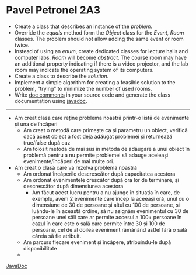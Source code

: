 # Pavel Petronel 2A3

<ul>
<li>Create a class that describes an instance of the <i>problem</i>.
</li><li> Override the <i>equals</i> method form the <i>Object</i> class for the <i>Event, Room</i> classes.
The problem should not allow adding the same event or room twice.

</li><li>Instead of using an <i>enum</i>, create dedicated classes for lecture halls and computer labs. <i>Room</i> will become <i>abstract</i>.
The course room may have an additional property indicating if there is a video projector, and the lab room may indicate the operating system of its computers.
<!-- <li>Implement the method <i>getSources</i> in the <i>Problem</i> class, returning an array of all the sources. -->
</li><li>Create a class to describe the <i>solution</i>. 

</li><li> Implement a simple algorithm for creating a feasible solution to the problem, "trying" to minimize the number of used rooms.

</li><li>Write <a href="http://www.oracle.com/technetwork/java/javase/tech/index-137868.html">doc comments</a> in your source code 
and generate the class documentation using <a href="https://docs.oracle.com/javase/9/javadoc/toc.htm">javadoc</a>.
</li></ul>

<hr>

- Am creat clasa care reține problema noastră printr-o listă de evenimente și una de încăperi
    - Am creat o metodă care primește ca și parametru un obiect, verifică dacă acest obiect a fost deja adăugat problemei și returnează true/false după caz
    - Am folosit metoda de mai sus în metoda de adăugare a unui obiect în problemă pentru a nu permite problemei să adauge aceleași evenimente/încăperi de mai multe ori.
- Am creat o clasă care va rezolva problema noastră
	- Am ordonat încăperile descrescător după capacitatea acestora
	- Am ordonat evenimentele crescător după ora lor de terminare, și descrescător după dimensiunea acestora
		- Am făcut acest lucru pentru a nu ajunge în situația în care, de exemplu, avem 2 evenimente care încep la aceeași oră, unul cu o dimensiune de 30 de persoane și altul cu 100 de persoane, și luându-le în această ordine, să nu asignăm evenimentul cu 30 de persoane unei săli care ar permite accesul a 100+ persoane în cazul în care este o sală care permite între 30 și 100 de persoane, cel de al doilea eveniment rămănând astfel fără o sală căreia să fie atribuit.
	- Am parcurs fiecare eveniment și încăpere, atribuindu-le după disponibilitate 
	- 
[JavaDoc](https://github.com/Crekto/programare-avansata/tree/main/Lab2/Homework/JavaDoc)
